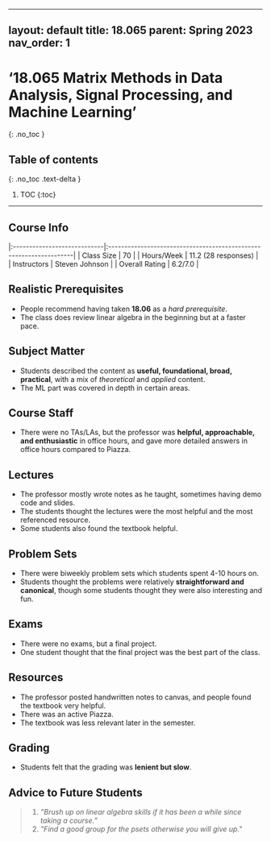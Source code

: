 
---
layout: default
title: 18.065
parent: Spring 2023
nav_order: 1
---

# ‘18.065 Matrix Methods in Data Analysis, Signal Processing, and Machine Learning’
{: .no_toc }

## Table of contents
{: .no_toc .text-delta }

1. TOC
{:toc}

---

## Course Info

|:----------------------------|:-------------------------------------------------------------------|
| Class Size    		| 70                                                          		|
| Hours/Week        	| 11.2 (28 responses)                                          	| 
| Instructors         	| Steven Johnson              	    			|
| Overall Rating	| 6.2/7.0						|

## Realistic Prerequisites
* People recommend having taken **18.06** as a *hard prerequisite*. 
* The class does review linear algebra in the beginning but at a faster pace.

## Subject Matter
* Students described the content as **useful, foundational, broad, practical**, with a mix of *theoretical* and *applied* content.
* The ML part was covered in depth in certain areas.

## Course Staff
* There were no TAs/LAs, but the professor was **helpful, approachable, and enthusiastic** in office hours, and gave more detailed answers in office hours compared to Piazza.

## Lectures
* The professor mostly wrote notes as he taught, sometimes having demo code and slides.
* The students thought the lectures were the most helpful and the most referenced resource.
* Some students also found the textbook helpful.

## Problem Sets
* There were biweekly problem sets which students spent 4-10 hours on.
* Students thought the problems were relatively **straightforward and canonical**, though some students thought they were also interesting and fun.

## Exams
* There were no exams, but a final project.
* One student thought that the final project was the best part of the class.

## Resources
* The professor posted handwritten notes to canvas, and people found the textbook very helpful.
* There was an active Piazza.
* The textbook was less relevant later in the semester.

## Grading
* Students felt that the grading was **lenient but slow**.

## Advice to Future Students
> 1. *”Brush up on linear algebra skills if it has been a while since taking a course.”* 
> 2. *"Find a good group for the psets otherwise you will give up."*
